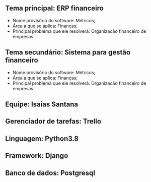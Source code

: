 ## Tema principal: ERP financeiro
- Nome provisório do software: Métricos;
- Área a que se aplica: Finanças;
- Principal problema que ele resolverá: Organizacão financeiro de empresas

## Tema secundário: Sistema para gestão financeiro
- Nome provisório do software: Métricos;
- Área a que se aplica: Finanças;
- Principal problema que ele resolverá: Organizacão financeiro de empresas

## Equipe: Isaias Santana
## Gerenciador de tarefas: Trello
## Linguagem: Python3.8
## Framework: Django
## Banco de dados: Postgresql
